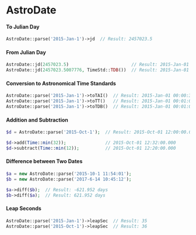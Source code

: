 AstroDate
=========

#### To Julian Day
```php
AstroDate::parse('2015-Jan-1')->jd  // Result: 2457023.5
```

#### From Julian Day
```php
AstroDate::jd(2457023.5)                        // Result: 2015-Jan-01 00:00:00
AstroDate::jd(2457023.5007776, TimeStd::TDB())  // Result: 2015-Jan-01 00:00:00
```

#### Conversion to Astronomical Time Standards

```php
AstroDate::parse('2015-Jan-1')->toTAI()  // Result: 2015-Jan-01 00:00:35 TAI
AstroDate::parse('2015-Jan-1')->toTT()   // Result: 2015-Jan-01 00:01:07.184 TT
AstroDate::parse('2015-Jan-1')->toTDB()  // Result: 2015-Jan-01 00:01:07.186 TDB
```

#### Addition and Subtraction
```php
$d = AstroDate::parse('2015-Oct-1');  // Result: 2015-Oct-01 12:00:00.000

$d->add(Time::min(32));               // 2015-Oct-01 12:32:00.000
$d->subtract(Time::min(12));          // 2015-Oct-01 12:20:00.000
```

#### Difference between Two Dates

```php
$a = new AstroDate::parse('2015-10-1 11:54:01');
$b = new AstroDate::parse('2017-6-14 10:45:12');

$a->diff($b);  // Result: -621.952 days
$b->diff($a);  // Result: 621.952 days
```


#### Leap Seconds
```php
AstroDate::parse('2015-Jan-1')->leapSec  // Result: 35
AstroDate::parse('2015-Oct-1')->leapSec  // Result: 36
```



